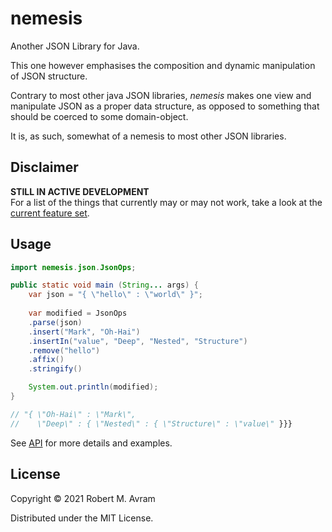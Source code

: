 # nemesis

Another JSON Library for Java.

This one however emphasises the composition and dynamic manipulation of JSON structure.  

Contrary to most other java JSON libraries, _nemesis_ makes one view and manipulate JSON as a proper data structure, as opposed to something
that should be coerced to some domain-object.

It is, as such, somewhat of a nemesis to most other JSON libraries.  

## Disclaimer
**STILL IN ACTIVE DEVELOPMENT**  
For a list of the things that currently may or may not work, take a look at the [current feature set](./docs/featureset.md).


## Usage

```java
import nemesis.json.JsonOps;

public static void main (String... args) {
    var json = "{ \"hello\" : \"world\" }";
    
    var modified = JsonOps
    .parse(json)
    .insert("Mark", "Oh-Hai")
    .insertIn("value", "Deep", "Nested", "Structure")
    .remove("hello")
    .affix()
    .stringify()

    System.out.println(modified);
}

// "{ \"Oh-Hai\" : \"Mark\",
//    \"Deep\" : { \"Nested\" : { \"Structure\" : \"value\" }}}
```

See [API](./docs/api.md) for more details and examples.
## License

Copyright © 2021 Robert M. Avram

Distributed under the MIT License.